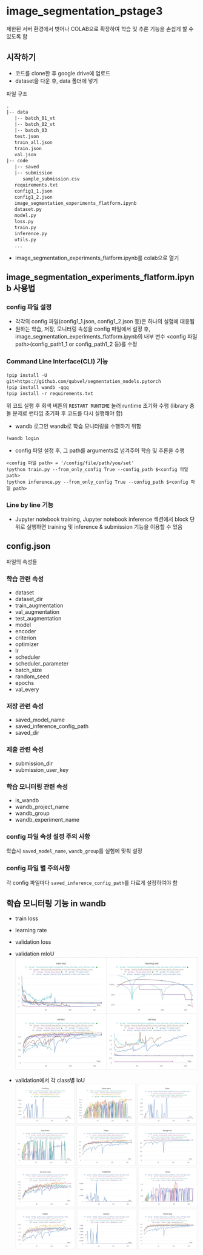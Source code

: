 # image_segmentation_pstage3
제한된 서버 환경에서 벗어나 COLAB으로 확장하여 학습 및 추론 기능을 손쉽게 할 수 있도록 함

## 시작하기
- 코드를 clone한 후 google drive에 업로드
- dataset을 다운 후, data 폴더에 넣기

파일 구조
```
.
|-- data
   |-- batch_01_vt
   |-- batch_02_vt
   |-- batch_03
   test.json
   train_all.json
   train.json
   val.json
|-- code
   |-- saved
   |-- submission
      sample_submission.csv
   requirements.txt
   config1_1.json
   config1_2.json
   image_segmentation_experiments_flatform.ipynb
   dataset.py
   model.py
   loss.py
   train.py
   inference.py
   utils.py
   ...
```

- image_segmentation_experiments_flatform.ipynb를 colab으로 열기

## image_segmentation_experiments_flatform.ipynb 사용법
### config 파일 설정
- 각각의 config 파일(config1_1.json, config1_2.json 등)은 하나의 실험에 대응됨
- 원하는 학습, 저장, 모니터링 속성을 config 파일에서 설정 후, image_segmentation_experiments_flatform.ipynb의 내부 변수 <config 파일 path>(config_path1_1 or config_path1_2 등)를 수정

### Command Line Interface(CLI) 기능
```
!pip install -U git+https://github.com/qubvel/segmentation_models.pytorch
!pip install wandb -qqq
!pip install -r requirements.txt
```
위 코드 실행 후 회색 버튼의 `RESTART RUNTIME` 눌러 runtime 초기화 수행
(library 충돌 문제로 런타임 초기화 후 코드를 다시 실행해야 함)

- wandb 로그인 
wandb로 학습 모니터링을 수행하기 위함
```
!wandb login
```

- config 파일 설정 후, 그 path를 arguments로 넘겨주어 학습 및 추론을 수행
```
<config 파일 path> = '/config/file/path/you/set'
!python train.py --from_only_config True --config_path $<config 파일 path>
!python inference.py --from_only_config True --config_path $<config 파일 path>
```

### Line by line 기능
- Jupyter notebook training, Jupyter notebook inference 섹션에서 block 단위로 실행하면 training 및 inference & submission 기능을 이용할 수 있음

## config.json
파일의 속성들

### 학습 관련 속성
- dataset
- dataset_dir
- train_augmentation
- val_augmentation
- test_augmentation
- model
- encoder
- criterion
- optimizer
- lr
- scheduler
- scheduler_parameter
- batch_size
- random_seed
- epochs
- val_every

### 저장 관련 속성
- saved_model_name
- saved_inference_config_path
- saved_dir

### 제출 관련 속성
- submission_dir
- submission_user_key

### 학습 모니터링 관련 속성
- is_wandb
- wandb_project_name
- wandb_group
- wandb_experiment_name

### config 파일 속성 설정 주의 사항
학습시 `saved_model_name`, `wandb_group`를 실험에 맞춰 설정

### config 파일 별 주의사항
각 config 파일마다 `saved_inference_config_path`를 다르게 설정하여야 함


## 학습 모니터링 기능 in wandb
- train loss
- learning rate
- validation loss
- validation mIoU
![trainig, validation info visualization](./sample_images/training_validation_visualization.jpg?raw=true)

- validation에서 각 class별 IoU
![validation IoU per class visualization1](./sample_images/class_IoU_visualization1.jpg?raw=true)
![validation IoU per class visualization2](./sample_images/class_IoU_visualization2.jpg?raw=true)
